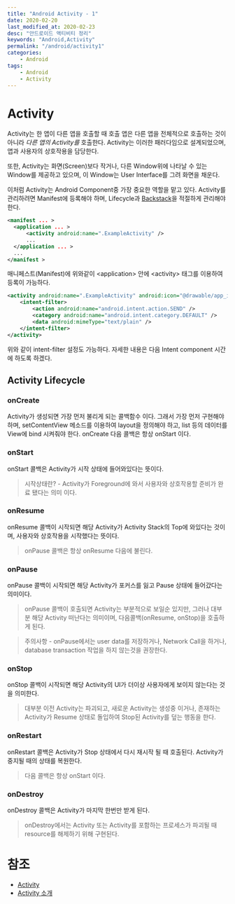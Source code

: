 ```yaml
---
title: "Android Activity - 1"
date: 2020-02-20
last_modified_at: 2020-02-23
desc: "안드로이드 액티비티 정리"
keywords: "Android,Activity"
permalink: "/android/activity1"
categories: 
    - Android
tags: 
    - Android
    - Activity
---
```


# Activity

Activity는 한 앱이 다른 앱을 호출할 때 호출 앱은 다른 앱을 전체적으로 호출하는 것이 아니라 _다른 앱의 Activity를_ 호출한다. Activity는 이러한 패러다임으로 설계되었으며, 앱과 사용자의 상호작용을 담당한다.

또한, Activity는 화면(Screen)보다 작거나, 다른 Window위에 나타날 수 있는 Window를 제공하고 있으며, 이 Window는 User Interface를 그려 화면을 채운다.

이처럼 Activity는 Android Component중 가장 중요한 역할을 맡고 있다. Activity를 관리하려면 Manifest에 등록해야 하며, Lifecycle과 [Backstack](https://gyooha.github.io/seroo/android/backstack)을 적절하게 관리해야 한다.

```xml
<manifest ... >
  <application ... >
      <activity android:name=".ExampleActivity" />
      ...
  </application ... >
  ...
</manifest >
```

매니페스트(Manifest)에 위와같이 \<application> 안에 \<activity> 태그를 이용하여 등록이 가능하다.

```xml
<activity android:name=".ExampleActivity" android:icon="@drawable/app_icon">
    <intent-filter>
        <action android:name="android.intent.action.SEND" />
        <category android:name="android.intent.category.DEFAULT" />
        <data android:mimeType="text/plain" />
    </intent-filter>
</activity>
```

위와 같이 intent-filter 설정도 가능하다. 자세한 내용은 다음 Intent component 시간에 하도록 하겠다.

## Activity Lifecycle

### onCreate

Activity가 생성되면 가장 먼저 불리게 되는 콜백함수 이다. 그래서 가장 먼저 구현해야 하며, setContentView 메소드를 이용하여 layout을 정의해야 하고, list 등의 데이터를 View에 bind 시켜줘야 한다. onCreate 다음 콜백은 항상 onStart 이다.

### onStart

onStart 콜백은 Activity가 시작 상태에 들어와있다는 뜻이다. 

> 시작상태란? - Activity가 Foreground에 와서 사용자와 상호작용할 준비가 완료 됐다는 의미 이다.

### onResume

onResume 콜백이 시작되면 해당 Activity가 Activity Stack의 Top에 와있다는 것이며, 사용자와 상호작용을 시작했다는 뜻이다.
> onPause 콜백은 항상 onResume 다음에 불린다. 

### onPause

onPause 콜백이 시작되면 해당 Activity가 포커스를 잃고 Pause 상태에 들어갔다는 의미이다. 
> onPause 콜백이 호출되면 Activity는 부분적으로 보일순 있지만, 그러나 대부분 해당 Activity 떠난다는 의미이며, 다음콜백(onResume, onStop)을 호출하게 된다.

> 주의사항 - onPause에서는 user data를 저장하거나, Network Call을 하거나, database transaction 작업을 하지 않는것을 권장한다.

### onStop

onStop 콜백이 시작되면 해당 Activity의 UI가 더이상 사용자에게 보이지 않는다는 것을 의미한다. 

> 대부분 이전 Activity는 파괴되고, 새로운 Activity는 생성중 이거나, 존재하는 Activity가 Resume 상태로 돌입하여 Stop된 Activity를 덮는 행동을 한다.

### onRestart

onRestart 콜백은 Activity가 Stop 상태에서 다시 재시작 될 때 호출된다. Activity가 중지될 때의 상태를 복원한다. 

> 다음 콜백은 항상 onStart 이다.

### onDestroy
onDestroy 콜백은 Activity가 마지막 한번만 받게 된다. 
> onDestroy에서는 Activity 또는 Activity를 포함하는 프로세스가 파괴될 때 resource를 해제하기 위해 구현된다.

# 참조

* [Activity](https://developer.android.com/reference/android/app/Activity)
* [Activity 소개](https://developer.android.com/guide/components/activities/intro-activities)